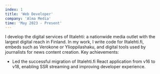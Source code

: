 ```yaml
---
index: 1
title: 'Web Developer'
company: 'Alma Media'
time: 'May 2023 - Present'
---
```


I develop the digital services of Iltalehti: a nationwide media outlet with the largest digital reach in Finland. In my work, I write code for Iltalehti.fi, embeds such as Verokone or Ylioppilashaku, and digital tools used by journalists for news content creation. Key achievements:

- Led the successful migration of Iltalehti.fi React application from v16 to v18, enabling SSR streaming and improving developer experience.
